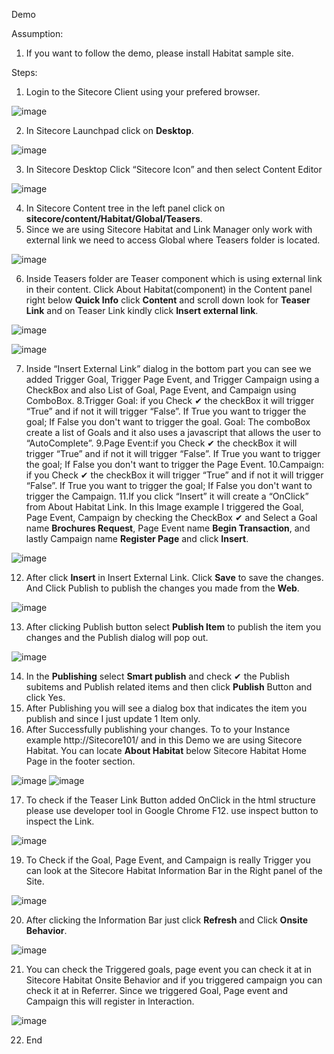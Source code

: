 Demo

Assumption:
1. If you want to follow the demo, please install Habitat sample site.

Steps:

1. Login to the Sitecore Client using your prefered browser.

![image](https://cloud.githubusercontent.com/assets/2329372/26075898/d4ffd252-396b-11e7-8b89-5388328049e4.png)

2. In Sitecore Launchpad click on **Desktop**.

![image](https://cloud.githubusercontent.com/assets/2329372/26075886/d458f270-396b-11e7-831d-c481e88a2dd2.png)

3. In Sitecore Desktop Click “Sitecore Icon” and then select Content Editor

![image]()

4. In Sitecore Content tree in the left panel click on **sitecore/content/Habitat/Global/Teasers**. 
5. Since we are using Sitecore Habitat and Link Manager only work with external link we need to access Global where Teasers folder is located.

![image]()

6. Inside Teasers folder are Teaser component which is using external link in their content.
Click About Habitat(component) in the Content panel right below **Quick Info** click **Content** and scroll down look for **Teaser Link** and on Teaser Link kindly click **Insert external link**.

![image]()

![image]()

7. Inside “Insert External Link” dialog in the bottom part you can see we added Trigger Goal, Trigger Page Event, and Trigger Campaign using a CheckBox and also List of Goal, Page Event, and Campaign using ComboBox.
8.Trigger Goal: if you Check ✔ the checkBox it will trigger “True” and if not it will trigger “False”. If True you want to trigger the goal; If False you don't want to trigger the goal.
Goal: The comboBox create a list of Goals and it also uses a javascript that allows the user to “AutoComplete”.
9.Page Event:if you Check ✔ the checkBox it will trigger “True” and if not it will trigger “False”. If True you want to trigger the goal; If False you don't want to trigger the Page Event.
10.Campaign: if you Check ✔ the checkBox it will trigger “True” and if not it will trigger “False”. If True you want to trigger the goal; If False you don't want to trigger the Campaign.
11.If you click “Insert” it will create a “OnClick” from About Habitat Link.
In this Image example I triggered the Goal, Page Event, Campaign  by checking the CheckBox ✔ and Select a Goal name **Brochures Request**, Page Event name **Begin Transaction**, and lastly Campaign name **Register Page** and click **Insert**.

![image]()

12. After click **Insert** in Insert External Link. Click **Save** to save the changes. And Click Publish to publish the changes you made from the **Web**.

![image]()

13. After clicking Publish button select **Publish Item** to publish the item you changes and the Publish dialog will pop out.

![image]()

14. In the **Publishing** select **Smart publish** and check ✔ the Publish subitems and Publish related items and then click **Publish** Button and click Yes.
15. After Publishing you will see a dialog box that indicates the item you publish and since I just update 1 Item only.
16. After Successfully publishing your changes. To to your Instance example http://Sitecore101/ and in this Demo we are using Sitecore Habitat. You can locate **About Habitat** below Sitecore Habitat Home Page in the footer section.

![image]()
![image]()

17. To check if the Teaser Link Button added OnClick in the html structure please use developer tool in Google Chrome F12. use inspect button to inspect the Link.

![image]()

19. To Check if the Goal, Page Event, and Campaign is really Trigger you can look at the Sitecore Habitat Information Bar in the Right panel of the Site.

![image]()

20. After clicking the Information Bar just click **Refresh** and Click **Onsite Behavior**.

![image]()

21. You can check the Triggered goals, page event you can check it at in Sitecore Habitat Onsite Behavior and if you triggered campaign you can check it at in Referrer. Since we triggered Goal, Page event and Campaign this will register in Interaction.

![image]()

22. End
